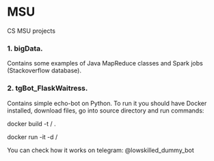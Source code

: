 # MSU
CS MSU projects


### 1. bigData.
Contains some examples of Java MapReduce classes and Spark jobs (Stackoverflow database). 


### 2. tgBot_FlaskWaitress.
Contains simple echo-bot on Python. To run it you should have Docker installed, download files, go into source directory and run commands:


docker build -t /<your-image-name/> .
  
docker run -it -d /<your-image-name/>  
  
  
You can check how it works on telegram: @lowskilled_dummy_bot

